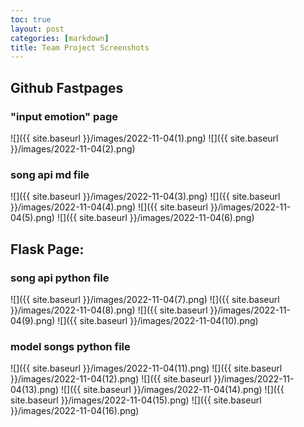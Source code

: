 ```yaml
---
toc: true
layout: post
categories: [markdown]
title: Team Project Screenshots
---
```


## Github Fastpages
### "input emotion" page
![]({{ site.baseurl }}/images/2022-11-04(1).png)
![]({{ site.baseurl }}/images/2022-11-04(2).png)

### song api md file
![]({{ site.baseurl }}/images/2022-11-04(3).png)
![]({{ site.baseurl }}/images/2022-11-04(4).png)
![]({{ site.baseurl }}/images/2022-11-04(5).png)
![]({{ site.baseurl }}/images/2022-11-04(6).png)

## Flask Page:
### song api python file
![]({{ site.baseurl }}/images/2022-11-04(7).png)
![]({{ site.baseurl }}/images/2022-11-04(8).png)
![]({{ site.baseurl }}/images/2022-11-04(9).png)
![]({{ site.baseurl }}/images/2022-11-04(10).png)

### model songs python file
![]({{ site.baseurl }}/images/2022-11-04(11).png)
![]({{ site.baseurl }}/images/2022-11-04(12).png)
![]({{ site.baseurl }}/images/2022-11-04(13).png)
![]({{ site.baseurl }}/images/2022-11-04(14).png)
![]({{ site.baseurl }}/images/2022-11-04(15).png)
![]({{ site.baseurl }}/images/2022-11-04(16).png)